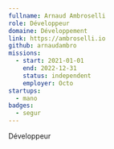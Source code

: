 ```yaml
---
fullname: Arnaud Ambroselli
role: Développeur
domaine: Développement
link: https://ambroselli.io
github: arnaudambro
missions:
  - start: 2021-01-01
    end: 2022-12-31
    status: independent
    employer: Octo
startups:
  - mano
badges:
  - segur
---
```


Développeur
